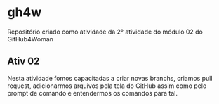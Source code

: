 # gh4w
Repositório criado como atividade da 2° atividade do módulo 02 do GitHub4Woman 
## Ativ 02
Nesta atividade fomos capacitadas a criar novas branchs, criamos pull request, adicionarmos arquivos pela tela do GitHub assim como pelo prompt de comando e entendermos os comandos para tal. 
